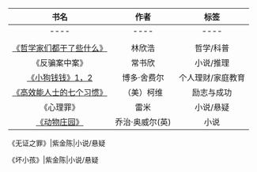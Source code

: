 书名|作者|标签
| :--: | :--: | :--: |
| ---- | ---- | ---- |
|      |      |      |
[《哲学家们都干了些什么》](https://github.com/wangyuchaogeek/ReadingNotes/tree/master/哲学家们都干了些什么)|林欣浩|哲学/科普
《反骗案中案》|常书欣|小说/推理
[《小狗钱钱》1，2](https://github.com/wangyuchaogeek/ReadingNotes/tree/master/小狗钱钱)|博多·舍费尔|个人理财/家庭教育  
[《高效能人士的七个习惯》](https://github.com/wangyuchaogeek/ReadingNotes/tree/master/高效能人士的七个习惯)|（美）柯维|励志与成功
《心理罪》|雷米|小说/悬疑  
[《动物庄园》](https://github.com/wangyuchaogeek/ReadingNotes/tree/master/动物庄园)|乔治·奥威尔(英)|小说  

《无证之罪》|紫金陈|小说/悬疑

《坏小孩》|紫金陈|小说/悬疑



